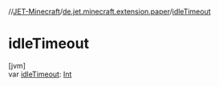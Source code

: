 //[JET-Minecraft](../../index.md)/[de.jet.minecraft.extension.paper](index.md)/[idleTimeout](idle-timeout.md)

# idleTimeout

[jvm]\
var [idleTimeout](idle-timeout.md): [Int](https://kotlinlang.org/api/latest/jvm/stdlib/kotlin/-int/index.html)
